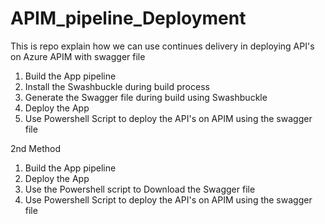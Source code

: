 # APIM_pipeline_Deployment
This is repo explain how we can use continues delivery in deploying API's on Azure APIM with swagger file

1. Build the App pipeline 
2. Install the Swashbuckle during build process 
3. Generate the Swagger file during build using Swashbuckle
4. Deploy the App 
5. Use Powershell Script to deploy the API's on APIM using the swagger file 

2nd Method 
1. Build the App pipeline 
2. Deploy the App 
3. Use the Powershell script to Download the Swagger file 
4. Use Powershell Script to deploy the API's on APIM using the swagger file 
